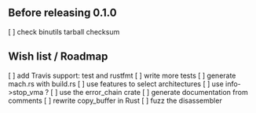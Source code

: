 ## Before releasing 0.1.0

[ ] check binutils tarball checksum

## Wish list / Roadmap

[ ] add Travis support: test and rustfmt
[ ] write more tests
[ ] generate mach.rs with build.rs
[ ] use features to select architectures
[ ] use info->stop_vma ?
[ ] use the error_chain crate
[ ] generate documentation from comments
[ ] rewrite copy_buffer in Rust
[ ] fuzz the disassembler
